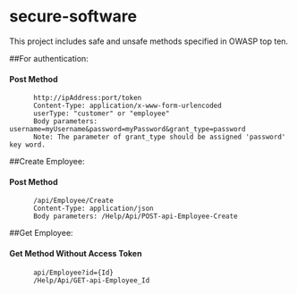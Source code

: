 # secure-software

This project includes safe and unsafe methods specified in OWASP top ten.

##For authentication:
####  Post Method
          http://ipAddress:port/token
          Content-Type: application/x-www-form-urlencoded
          userType: "customer" or "employee"
          Body parameters: username=myUsername&password=myPassword&grant_type=password
          Note: The parameter of grant_type should be assigned 'password' key word.
          
##Create Employee:
####  Post Method
          /api/Employee/Create
          Content-Type: application/json
          Body parameters: /Help/Api/POST-api-Employee-Create
          
##Get Employee:
####  Get Method Without Access Token
          api/Employee?id={Id}
          /Help/Api/GET-api-Employee_Id
